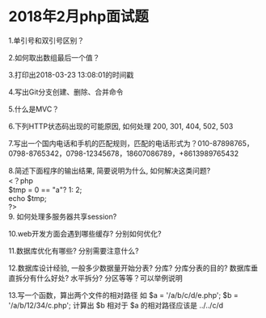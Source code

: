 # 2018年2月php面试题
1.单引号和双引号区别？

2.如何取出数组最后一个值？

3.打印出2018-03-23 13:08:01的时间戳

4.写出Git分支创建、删除、合并命令

5.什么是MVC？

6.下列HTTP状态码出现的可能原因, 如何处理 
200, 301, 404, 502, 503 

7.写出一个国内电话和手机的匹配规则，匹配的电话形式为？010-87898765，0798-8765342，0798-12345678，18607086789，+8613989765432

8.简述下面程序的输出结果, 简要说明为什么, 如何解决这类问题? <br>
  <？php <br>
  $tmp = 0 == "a"? 1: 2; <br>
  echo $tmp; <br>
  ?><br>
9. 如何处理多服务器共享session?

10.web开发方面会遇到哪些缓存? 分别如何优化?

11.数据库优化有哪些? 分别需要注意什么?

12.数据库设计经验, 一般多少数据量开始分表? 分库? 分库分表的目的? 数据库垂直拆分有什么好处? 水平拆分? 分区等等？可以举例说明

13.写一个函数，算出两个文件的相对路径
如 $a = '/a/b/c/d/e.php';
$b = '/a/b/12/34/c.php';
计算出 $b 相对于 $a 的相对路径应该是 ../../c/d
